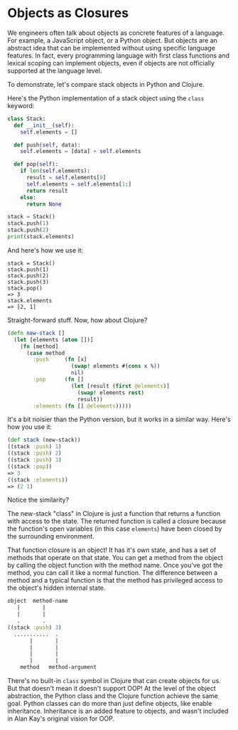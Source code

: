# Objects as Closures

We engineers often talk about objects as concrete features of a language. For example, a JavaScript object, or a Python object. But objects are an abstract idea that can be implemented without using specific language features. In fact, every programming language with first class functions and lexical scoping can implement objects, even if objects are not officially supported at the language level.

To demonstrate, let's compare stack objects in Python and Clojure.

Here's the Python implementation of a stack object using the `class` keyword:
```Python
class Stack:
  def __init__(self):
    self.elements = []

  def push(self, data):
    self.elements = [data] + self.elements

  def pop(self):
    if len(self.elements):
      result = self.elements[0]
      self.elements = self.elements[1:]
      return result
    else:
      return None

stack = Stack()
stack.push(1)
stack.push(2)
print(stack.elements)
```
And here's how we use it:
```
stack = Stack()
stack.push(1)
stack.push(2)
stack.push(3)
stack.pop()
=> 3
stack.elements 
=> [2, 1]
```
Straight-forward stuff. Now, how about Clojure?

```Clojure
(defn new-stack []
  (let [elements (atom [])]
    (fn [method]
      (case method
        :push     (fn [x]
                    (swap! elements #(cons x %))
                    nil)
        :pop      (fn []
                    (let [result (first @elements)]
                      (swap! elements rest)
                      result))
        :elements (fn [] @elements)))))
```
It's a bit noisier than the Python version, but it works in a similar way. Here's how you use it:
```Clojure
(def stack (new-stack))
((stack :push) 1)
((stack :push) 2)
((stack :push) 3)
((stack :pop))
=> 3
((stack :elements))
=> (2 1)
```
Notice the similarity?

The new-stack "class" in Clojure is just a function that returns a function with access to the state. The returned function is called a closure because the function's open variables (in this case `elements`) have been closed by the surrounding environment. 

That function closure is an object! It has it's own state, and has a set of methods that operate on that state. You can get a method from the object by calling the object function with the method name. Once you've got the method, you can call it like a normal function. The difference between a method and a typical function is that the method has privileged access to the object's hidden internal state.

```Clojure
object  method-name
   |       |
   |       |
   .       .
((stack :push) 3)
  ...........  .
       |       |
       |       |
       |       |
       |       |
    method   method-argument
```

There's no built-in `class` symbol in Clojure that can create objects for us. But that doesn't mean it doesn't support OOP! At the level of the object abstraction, the Python class and the Clojure function achieve the same goal. Python classes can do more than just define objects, like enable inheritance. Inheritance is an added feature to objects, and wasn't included in Alan Kay's original vision for OOP.
